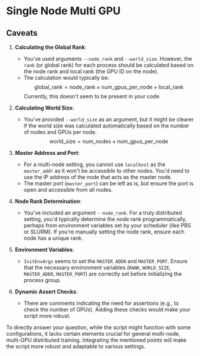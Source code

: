# Single Node Multi GPU

## Caveats

1. **Calculating the Global Rank**:
    - You've used arguments `--node_rank` and `--world_size`. However, the `rank` (or global rank) for each process should be calculated based on the node rank and local rank (the GPU ID on the node).
    - The calculation would typically be:
    $$ \text{global\_rank} = \text{node\_rank} \times \text{num\_gpus\_per\_node} + \text{local\_rank} $$
    Currently, this doesn't seem to be present in your code.

2. **Calculating World Size**:
    - You've provided `--world_size` as an argument, but it might be clearer if the world size was calculated automatically based on the number of nodes and GPUs per node.
    $$ \text{world\_size} = \text{num\_nodes} \times \text{num\_gpus\_per\_node} $$

3. **Master Address and Port**:
    - For a multi-node setting, you cannot use `localhost` as the `master_addr` as it won't be accessible to other nodes. You'd need to use the IP address of the node that acts as the master node.
    - The master port (`master_port`) can be left as is, but ensure the port is open and accessible from all nodes.

4. **Node Rank Determination**:
    - You've included an argument `--node_rank`. For a truly distributed setting, you'd typically determine the node rank programmatically, perhaps from environment variables set by your scheduler (like PBS or SLURM). If you're manually setting the node rank, ensure each node has a unique rank.

5. **Environment Variables**:
    - `InitEnvArgs` seems to set the `MASTER_ADDR` and `MASTER_PORT`. Ensure that the necessary environment variables (`RANK`, `WORLD_SIZE`, `MASTER_ADDR`, `MASTER_PORT`) are correctly set before initializing the process group.

6. **Dynamic Assert Checks**:
    - There are comments indicating the need for assertions (e.g., to check the number of GPUs). Adding these checks would make your script more robust.

To directly answer your question, while the script might function with some configurations, it lacks certain elements crucial for general multi-node, multi-GPU distributed training. Integrating the mentioned points will make the script more robust and adaptable to various settings.